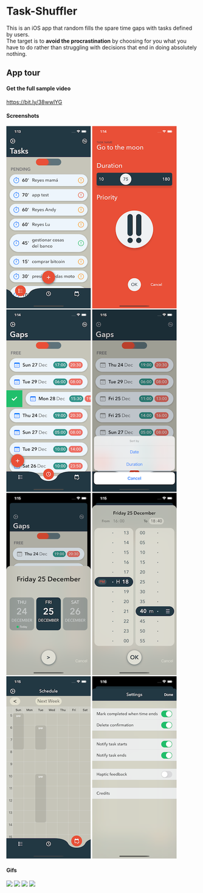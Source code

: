 # Task-Shuffler
This is an iOS app that random fills the spare time gaps with tasks defined by users.  
The target is to __avoid the procrastination__ by choosing for you what you have to do rather than struggling with decisions that end in doing absolutely nothing.

## App tour

#### Get the full sample video
https://bit.ly/38wwlYG

#### Screenshots

![](screenshot1.png)
![](screenshot2.png)
![](screenshot3.png)
![](screenshot4.png)
![](screenshot5.png)
![](screenshot6.png)
![](screenshot7.png)
![](screenshot8.png)

#### Gifs

![](appSample1.gif) ![](appSample2.gif) ![](appSample3.gif) ![](appSample4.gif)
